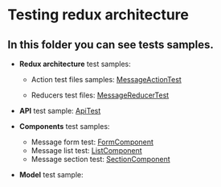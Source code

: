 # Testing redux architecture 

## In this folder you can see tests samples.

- **Redux architecture** test samples:

  - Action test files samples: [MessageActionTest](./src/redux/actions/MessagesActions.test.tsx)

  - Reducers test files: [MessageReducerTest](./src/redux/reducers/Mesages.Reducer.test.tsx)
- **API** test sample: [ApiTest](./src/api/myApi.test.tsx)
- **Components** test samples:
   - Message form test: [FormComponent](./src/components/MessageForm/MessageForm.test.tsx)
   - Message list test: [ListComponent](./src/components/MessageList/MessageList.test.tsx)
   - Message section test: [SectionComponent](./src/components/MessagesSection/MessagesSection.test.tsx)
- **Model** test sample:



